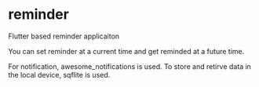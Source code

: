 # reminder
Flutter based reminder applicaiton

You can set reminder at a current time and get reminded at a future time.

For notification, awesome_notifications is used.
To store and retirve data in the local device, sqflite is used.

